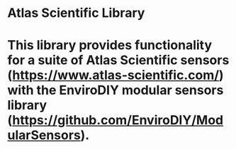 # Atlas Scientific Library
#
# This library provides functionality for a suite of Atlas Scientific sensors (https://www.atlas-scientific.com/) with the EnviroDIY modular sensors library (https://github.com/EnviroDIY/ModularSensors).
